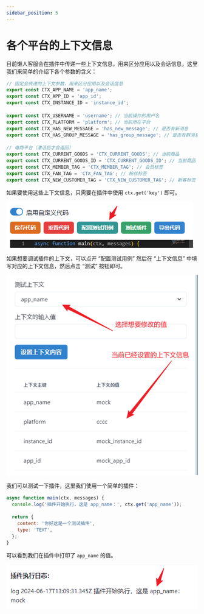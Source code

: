```yaml
---
sidebar_position: 5
---
```


# 各个平台的上下文信息
目前懒人客服会在插件中传递一些上下文信息，用来区分应用以及会话信息，这里我们来简单的介绍下各个参数的含义：

```js
// 固定会传递的上下文参数，用来区分应用以及会话信息
export const CTX_APP_NAME = 'app_name';
export const CTX_APP_ID = 'app_id';
export const CTX_INSTANCE_ID = 'instance_id';

export const CTX_USERNAME = 'username'; // 当前操作的用户名
export const CTX_PLATFORM = 'platform'; // 当前所在平台
export const CTX_HAS_NEW_MESSAGE = 'has_new_message'; // 是否有新消息
export const CTX_HAS_GROUP_MESSAGE = 'has_group_message'; // 是否有群消息

// 电商平台（激活后才会返回）
export const CTX_CURRENT_GOODS = 'CTX_CURRENT_GOODS'; // 当前商品
export const CTX_CURRENT_GOODS_ID = 'CTX_CURRENT_GOODS_ID'; // 当前商品 ID
export const CTX_MEMBER_TAG = 'CTX_MEMBER_TAG'; // 会员标签
export const CTX_FAN_TAG = 'CTX_FAN_TAG'; // 粉丝标签
export const CTX_NEW_CUSTOMER_TAG = 'CTX_NEW_CUSTOMER_TAG'; // 新客标签
```


如果要使用这些上下文信息，只需要在插件中使用 `ctx.get('key')` 即可。

![alt text](image-3.png)

如果想要调试插件的上下文，可以点开 “配置测试用例” 然后在 “上下文信息” 中填写对应的上下文信息，然后点击 “测试” 按钮即可。

![alt text](image-4.png)

我们可以测试一下插件，这里我们使用一个简单的插件：

```js
async function main(ctx, messages) {
  console.log('插件开始执行，这是 app_name：', ctx.get('app_name'));

  return {
    content: '你好这是一个测试插件',
    type: 'TEXT',
  };
}
```

可以看到我们在插件中打印了 `app_name` 的值。

![alt text](image-5.png)

